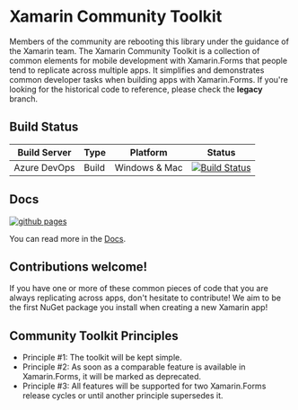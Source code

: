 Xamarin Community Toolkit
===========
Members of the community are rebooting this library under the guidance of the Xamarin team. The Xamarin Community Toolkit is a collection of common elements for mobile development with Xamarin.Forms that people tend to replicate across multiple apps. It simplifies and demonstrates common developer tasks when building apps with Xamarin.Forms. If you're looking for the historical code to reference, please check the **legacy** branch.

## Build Status

| Build Server | Type         | Platform | Status                                                                                                                                                                                 |
|--------------|--------------|----------|----------------------------------------------------------------------------------------------------------------------------------------------------------------------------------------|
| Azure DevOps         | Build        | Windows & Mac  | [![Build Status](https://dev.azure.com/xamarin/public/_apis/build/status/xamarin/CommunityToolkit/xamarin.XamarinCommunityToolkit%20(Public)?branchName=master)](https://dev.azure.com/xamarin/public/_build?definitionId=55&_a=summary)                                                  |

## Docs

[![github pages](https://github.com/xamarin/XamarinCommunityToolkit/workflows/github%20pages/badge.svg)](https://github.com/xamarin/XamarinCommunityToolkit/actions?query=workflow%3A%22github+pages%22)

You can read more in the [Docs](https://xamarin.github.io/XamarinCommunityToolkit/).

## Contributions welcome!
If you have one or more of these common pieces of code that you are always replicating across apps, don't hesitate to contribute! We aim to be the first NuGet package you install when creating a new Xamarin app!

## Community Toolkit Principles
- Principle #1: The toolkit will be kept simple.
- Principle #2: As soon as a comparable feature is available in Xamarin.Forms, it will be marked as deprecated.
- Principle #3: All features will be supported for two Xamarin.Forms release cycles or until another principle supersedes it.

